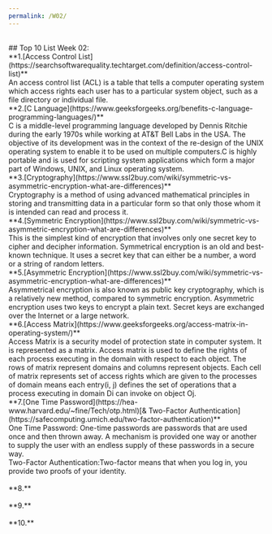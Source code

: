 ```yaml
---
permalink: /W02/
---
```

<br>
## Top 10 List Week 02:<br>
**1.[Access Control List](https://searchsoftwarequality.techtarget.com/definition/access-control-list)**<br>
An access control list (ACL) is a table that tells a computer operating system which access rights each user has to a particular system object, such as a file directory or individual file. <br>
**2.[C Language](https://www.geeksforgeeks.org/benefits-c-language-programming-languages/)**<br>
C is a middle-level programming language developed by Dennis Ritchie during the early 1970s while working at AT&T Bell Labs in the USA. The objective of its development was in the context of the re-design of the UNIX operating system to enable it to be used on multiple computers.C is highly portable and is used for scripting system applications which form a major part of Windows, UNIX, and Linux operating system. <br>
**3.[Cryptography](https://www.ssl2buy.com/wiki/symmetric-vs-asymmetric-encryption-what-are-differences)**<br>
Cryptography is a method of using advanced mathematical principles in storing and transmitting data in a particular form so that only those whom it is intended can read and process it.<br>
**4.[Symmetric Encryption](https://www.ssl2buy.com/wiki/symmetric-vs-asymmetric-encryption-what-are-differences)**<br>
This is the simplest kind of encryption that involves only one secret key to cipher and decipher information. Symmetrical encryption is an old and best-known technique. It uses a secret key that can either be a number, a word or a string of random letters.<br>
**5.[Asymmetric Encryption](https://www.ssl2buy.com/wiki/symmetric-vs-asymmetric-encryption-what-are-differences)**<br>
Asymmetrical encryption is also known as public key cryptography, which is a relatively new method, compared to symmetric encryption. Asymmetric encryption uses two keys to encrypt a plain text. Secret keys are exchanged over the Internet or a large network.<br>
**6.[Access Matrix](https://www.geeksforgeeks.org/access-matrix-in-operating-system/)**<br>
Access Matrix is a security model of protection state in computer system. It is represented as a matrix. Access matrix is used to define the rights of each process executing in the domain with respect to each object. The rows of matrix represent domains and columns represent objects. Each cell of matrix represents set of access rights which are given to the processes of domain means each entry(i, j) defines the set of operations that a process executing in domain Di can invoke on object Oj.<br>
**7.[One Time Password](https://hea-www.harvard.edu/~fine/Tech/otp.html)[& Two-Factor Authentication](https://safecomputing.umich.edu/two-factor-authentication)**<br>
 One Time Password: One-time passwords are passwords that are used once and then thrown away. A mechanism is provided one way or another to supply the user with an endless supply of these passwords in a secure way.<br>
Two-Factor Authentication:Two-factor means that when you log in, you provide two proofs of your identity.<br>
<br>
**8.**<br>
<br>
**9.**<br>
<br>
**10.**<br>
<br>
